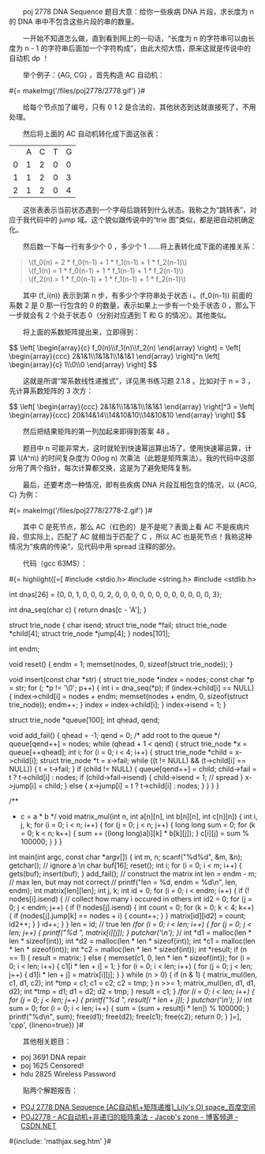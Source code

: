 　　poj 2778 DNA Sequence 题目大意：给你一些疾病 DNA 片段，求长度为 n 的 DNA 串中不包含这些片段的串的数量。

　　一开始不知道怎么做，直到看到网上的一句话，“长度为 n 的字符串可以由长度为 n - 1 的字符串后面加一个字符构成”，由此大彻大悟，原来这就是传说中的自动机 dp ！

　　举个例子：{AG, CG} ，首先构造 AC 自动机：

<p class="center">#{= makeImg('/files/poj2778/2778.gif') }#</p>

　　给每个节点加了编号，只有 0 1 2 是合法的，其他状态到达就直接死了，不用处理。

　　然后将上面的 AC 自动机转化成下面这张表：

<table style="margin: auto;">
<tr><td></td><td>A</td><td>C</td><td>T</td><td>G</td></tr>
<tr><td>0</td><td>1</td><td>2</td><td>0</td><td>0</td></tr>
<tr><td>1</td><td>1</td><td>2</td><td>0</td><td>3</td></tr>
<tr><td>2</td><td>1</td><td>2</td><td>0</td><td>4</td></tr>
</table>

　　这张表表示当前状态遇到一个字母后跳转到什么状态。我称之为“跳转表”，对应于我代码中的 jump 域。这个貌似跟传说中的“trie 图”类似，都是把自动机确定化。

　　然后数一下每一行有多少个 0 ，多少个 1 ……将上表转化成下面的递推关系：

<blockquote>
<p>\(f_0(n) = 2 * f_0(n-1) + 1 * f_1(n-1) + 1 * f_2(n-1)\)<br />
\(f_1(n) = 1 * f_0(n-1) + 1 * f_1(n-1) + 1 * f_2(n-1)\)<br />
\(f_2(n) = 1 * f_0(n-1) + 1 * f_1(n-1) + 1 * f_2(n-1)\)</p>
</blockquote>

　　其中 \(f_i(n)\) 表示到第 n 步，有多少个字符串处于状态 i 。\(f_0(n-1)\) 前面的系数 2 是 0 那一行包含的 0 的数量，表示如果上一步有一个处于状态 0 ，那么下一步就会有 2 个处于状态 0（分别对应遇到 T 和 G 的情况）。其他类似。

　　将上面的系数矩阵提出来，立即得到：

<p>$$ \left[ \begin{array}{c} f_0(n)\\f_1(n)\\f_2(n) \end{array} \right] = \left[ \begin{array}{ccc} 2&amp;1&amp;1\\1&amp;1&amp;1\\1&amp;1&amp;1 \end{array} \right]^n \left[ \begin{array}{c} 1\\0\\0 \end{array} \right] $$</p>

　　这就是所谓“常系数线性递推式”，详见黑书练习题 2.1.8 。比如对于 n = 3 ，先计算系数矩阵的 3 次方：

<p>$$ \left[ \begin{array}{ccc} 2&amp;1&amp;1\\1&amp;1&amp;1\\1&amp;1&amp;1 \end{array} \right]^3 = \left[ \begin{array}{ccc} 20&amp;14&amp;14\\14&amp;10&amp;10\\14&amp;10&amp;10 \end{array} \right] $$</p>

　　然后把结果矩阵的第一列加起来即得到答案 48 。

　　题目中 n 可能非常大，这时就轮到快速幂运算出场了。使用快速幂运算，计算 \\(A^n\\) 的时间复杂度为 O(log n) 次乘法（此题是矩阵乘法）。我的代码中这部分用了两个指针，每次计算都交换，这是为了避免矩阵复制。

　　最后，还要考虑一种情况，即有些疾病 DNA 片段互相包含的情况，以 {ACG, C} 为例：

<p class="center">#{= makeImg('/files/poj2778/2778-2.gif') }#</p>

　　其中 C 是死节点，那么 AC（红色的）是不是呢？表面上看 AC 不是疾病片段，但实际上，匹配了 AC 就相当于匹配了 C ，所以 AC 也是死节点！我称这种情况为“疾病的传染”，见代码中用 spread 注释的部分。

　　代码（gcc 63MS）：

#{= highlight([=[
#include <stdio.h>
#include <string.h>
#include <stdlib.h>

int dnas[26] = {0, 0, 1, 0, 0, 0, 2, 0, 0, 0, 0, 0, 0, 0, 0, 0, 0, 0, 0, 3};

int dna_seq(char c) {
	return dnas[c - 'A'];
}

struct trie_node {
	char isend;
	struct trie_node *fail;
	struct trie_node *child[4];
	struct trie_node *jump[4];
} nodes[101];

int endm;

void reset() {
	endm = 1;
	memset(nodes, 0, sizeof(struct trie_node));
}

void insert(const char *str) {
	struct trie_node *index = nodes;
	const char *p = str;
	for (; *p != '\0'; p++) {
		int i = dna_seq(*p);
		if (index->child[i] == NULL) {
			index->child[i] = nodes + endm;
			memset(nodes + endm, 0, sizeof(struct trie_node));
			endm++;
		}
		index = index->child[i];
	}
	index->isend = 1;
}

struct trie_node *queue[100];
int qhead, qend;

void add_fail() {
	qhead = -1;
	qend = 0;
	/* add root to the queue */
	queue[qend++] = nodes;
	while (qhead + 1 < qend) {
		struct trie_node *x = queue[++qhead];
		int i;
		for (i = 0; i < 4; i++) {
			struct trie_node *child = x->child[i];
			struct trie_node *t = x->fail;
			while ((t != NULL) && (t->child[i] == NULL)) {
				t = t->fail;
			}
			if (child != NULL) {
				queue[qend++] = child;
				child->fail = t ? t->child[i] : nodes;
				if (child->fail->isend) {
					child->isend = 1; // spread
				}
				x->jump[i] = child;
			} else {
				x->jump[i] = t ? t->child[i] : nodes;
			}
		}
	}
}

/**
 * c = a * b
 */
void matrix_mul(int n, int a[n][n], int b[n][n], int c[n][n]) {
	int i, j, k;
	for (i = 0; i < n; i++) {
		for (j = 0; j < n; j++) {
			long long sum = 0;
			for (k = 0; k < n; k++) {
				sum += ((long long)a[i][k] * b[k][j]);
			}
			c[i][j] = sum % 100000;
		}
	}
}

int main(int argc, const char *argv[])
{
	int m, n;
	scanf("%d%d", &m, &n);
	getchar(); // ignore a \n
	char buf[16];
	reset();
	int i;
	for (i = 0; i < m; i++) {
		gets(buf);
		insert(buf);
	}
	add_fail();
	// construct the matrix
	int len = endm - m; // max len, but may not correct
	// printf("len = %d, endm = %d\n", len, endm);
	int matrix[len][len];
	int j, k;
	int id = 0;
	for (i = 0; i < endm; i++) {
		if (! nodes[i].isend) {
			// collect how many i occured in others
			int id2 = 0;
			for (j = 0; j < endm; j++) {
				if (! nodes[j].isend) {
					int count = 0;
					for (k = 0; k < 4; k++) {
						if (nodes[j].jump[k] == nodes + i) {
							count++;
						}
					}
					matrix[id][id2] = count;
					id2++;
				}
			}
			id++;
		}
	}
	len = id; // true len
	/*for (i = 0; i < len; i++) {
		for (j = 0; j < len; j++) {
			printf("%d ", matrix[i][j]);
		}
		putchar('\n');
	}*/
	int *d1 = malloc(len * len * sizeof(int));
	int *d2 = malloc(len * len * sizeof(int));
	int *c1 = malloc(len * len * sizeof(int));
	int *c2 = malloc(len * len * sizeof(int));
	int *result;
	if (n == 1) {
		result = matrix;
	} else {
		memset(c1, 0, len * len * sizeof(int));
		for (i = 0; i < len; i++) {
			c1[i * len + i] = 1;
		}
		for (i = 0; i < len; i++) {
			for (j = 0; j < len; j++) {
				d1[i * len + j] = matrix[i][j];
			}
		}
		while (n > 0) {
			if (n & 1) {
				matrix_mul(len, c1, d1, c2);
				int *tmp = c1;
				c1 = c2;
				c2 = tmp;
			}
			n >>= 1;
			matrix_mul(len, d1, d1, d2);
			int *tmp = d1;
			d1 = d2;
			d2 = tmp;
		}
		result = c1;
	}
	/*for (i = 0; i < len; i++) {
		for (j = 0; j < len; j++) {
			printf("%d ", result[i * len + j]);
		}
		putchar('\n');
	}*/
	int sum = 0;
	for (i = 0; i < len; i++) {
		sum = (sum + result[i * len]) % 100000;
	}
	printf("%d\n", sum);
	free(d1);
	free(d2);
	free(c1);
	free(c2);
	return 0;
}
]=], 'cpp', {lineno=true}) }#

　　其他相关题目：

* poj 3691 DNA repair
* poj 1625 Censored!
* hdu 2825 Wireless Password

　　贴两个解题报告：

* [POJ 2778 DNA Sequence [AC自动机+矩阵递推]_Lily's OI space_百度空间](http://hi.baidu.com/lilymona/blog/item/4c0252dd3d8cbf1949540390.html)
* [POJ2778 - AC自动机+非递归的矩阵乘法 - Jacob's zone - 博客频道 - CSDN.NET](http://blog.csdn.net/kk303/article/details/6936046)

#{include: 'mathjax.seg.htm' }#
